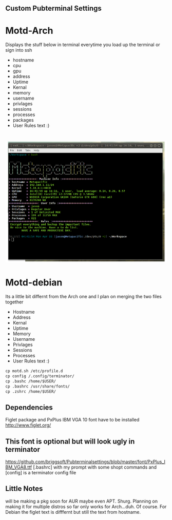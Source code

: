 ## Custom Pubterminal Settings

# Motd-Arch
Displays the stuff below in terminal everytime you load up the terminal or sign into ssh
* hostname
* cpu
* gpu
* address
* Uptime
* Kernal
* memory
* username
* privlages
* sessions
* processes
* packages
* User Rules text :)

# ![image](https://github.com/briggsoft/Pubterminalsettings/blob/master/images/pubterm2.png?raw=true)

# Motd-debian
Its a little bit differnt from the Arch one and I plan on merging the two files together
* Hostname
* Address
* Kernal
* Uptime
* Memory
* Username
* Privlages
* Sessions
* Processes
* User Rules text :)


```shell
cp motd.sh /etc/profile.d
cp config /.config/terminator/
cp .bashc /home/$USER/
cp .bashrc /usr/share/fonts/
cp .zshrc /home/$USER/
```



## Dependencies
Figlet package and PxPlus IBM VGA 10 font have to be installed
http://www.figlet.org/


## This font is optional but will look ugly in terminator
https://github.com/briggsoft/Pubterminalsettings/blob/master/font/PxPlus_IBM_VGA8.ttf
[.bashrc] with my prompt with some shopt commands
and [config] is a terminator config file

## Little Notes
will be making a pkg soon for AUR maybe even APT. Shurg.
Planning on making it for multiple distros so far only works for Arch...duh. Of course.
For Debian the figlet text is difffernt but still the text from hostname.
